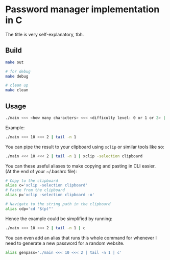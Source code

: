 # Password manager implementation in C
The title is very self-explanatory, tbh.

## Build
```bash
make out

# for debug
make debug

# clean up
make clean
```

## Usage
```bash
./main <<< <how many characters> <<< <difficulty level: 0 or 1 or 2> | tail -n 1
````

Example:
```bash
./main <<< 10 <<< 2 | tail -n 1
````

You can pipe the result to your clipboard using `xclip` or similar tools like so:
```bash
./main <<< 10 <<< 2 | tail -n 1 | xclip -selection clipboard
````

You can these useful aliases to make copying and pasting in CLI easier.   
(At the end of your ~/.bashrc file):
```bash
# Copy to the clipboard
alias c='xclip -selection clipboard'
# Paste from the clipboard
alias p='xclip -selection clipboard -o'

# Navigate to the string path in the clipboard 
alias cdp='cd "$(p)"'
````

Hence the example could be simplified by running: 
```bash
./main <<< 10 <<< 2 | tail -n 1 | c
````

You can even add an alias that runs this whole command for whenever I need to generate a new
password for a random website.
```bash
alias genpass='./main <<< 10 <<< 2 | tail -n 1 | c' 
```

